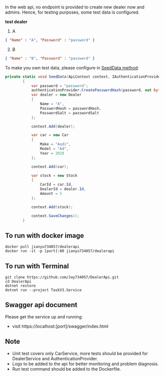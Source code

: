 In the web api, no endpoint is provided to create new dealer now and admins. Hence, for testing purposes, some test data is configured.

**test dealer**

1. A
```json
{ "Name" : "A", "Password" : "password" }
```

2. B
```json
{ "Name" : "B", "Password" : "password" }
```

To make you own test data, please configure in [SeedData method](TaskV3.Service/Startup.cs):

```csharp
private static void SeedData(ApiContext context, IAuthenticationProvider authenticationProvider)
        {
            var password = "password";
            authenticationProvider.CreatePasswordHash(password, out byte[] passwordHash, out byte[] passwordSalt);
            var dealer = new Dealer
            {
                Name = "A",
                PasswordHash = passwordHash,
                PasswordSalt = passwordSalt
            };

            context.Add(dealer);

            var car = new Car
            {
                Make = "Audi",
                Model = "A4",
                Year = 2020
            };

            context.Add(car);

            var stock = new Stock
            {
                CarId = car.Id,
                DealerId = dealer.Id,
                Amount = 5
            };

            context.Add(stock);

            context.SaveChanges();
        }
```

## To run with docker image

```console
docker pull jianyu734057/dealerapi
docker run -it -p [port]:80 jianyu734057/dealerapi
```

## To run with Terminal

```console
git clone https://github.com/Jay734057/DealerApi.git
cd DealerApi
dotnet restore
dotnet run --project TaskV3.Service
```


## Swagger api document

Please get the service up and running:
* visit https://localhost:[port]/swagger/index.html

## Note
* Unit test covers only CarService, more tests should be provided for DealerService and AuthenticationProvider.
* Logs to be added to the api for better monitoring and problem diagnosis.
* Run test command should be added to the Dockerfile.
